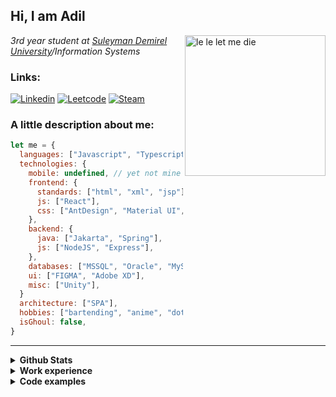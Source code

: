 <h2>Hi, I am Adil</h2>
<img align='right' src="https://thumbs.gfycat.com/ShadyFlickeringGonolek-max-1mb.gif" height="225" alt="le le let me die">
<p><em>3rd year student at <a href="https://sdu.edu.kz/">Suleyman Demirel University</a>/Information Systems
</em></p>

### Links: 
[![Linkedin](https://static.wikia.nocookie.net/dota2_gamepedia/images/7/7c/Shadowraze_%28Near%29_icon.png/revision/latest?cb=20160424232600&logo=Linkedin&width=30&logoColor=white&link=https://www.linkedin.com/in/adil-kenzhebulatov-bb04a31b0/)](https://www.linkedin.com/in/adil-kenzhebulatov-bb04a31b0/)
[![Leetcode](https://static.wikia.nocookie.net/dota2_gamepedia/images/c/c1/Shadowraze_%28Medium%29_icon.png/revision/latest?cb=20150911194518&logo=Linkedin&width=30&logoColor=white&link=https://leetcode.com/ssij/)](https://leetcode.com/ssij/)
[![Steam](https://static.wikia.nocookie.net/dota2_gamepedia/images/a/a6/Shadowraze_%28Far%29_icon.png/revision/latest?cb=20150911192313&link=https://steamcommunity.com/id/gitscrum/)](https://steamcommunity.com/id/gitscrum/)

### A little description about me:

```javascript
let me = {
  languages: ["Javascript", "Typescript", "Java", "Python", "C#"],
  technologies: {
    mobile: undefined, // yet not mine to understand such stack :(
    frontend: {
      standards: ["html", "xml", "jsp"],
      js: ["React"],
      css: ["AntDesign", "Material UI", "bootstrap"],
    },
    backend: {
      java: ["Jakarta", "Spring"],
      js: ["NodeJS", "Express"],
    },
    databases: ["MSSQL", "Oracle", "MySQL"],
    ui: ["FIGMA", "Adobe XD"],
    misc: ["Unity"],
  }
  architecture: ["SPA"],
  hobbies: ["bartending", "anime", "dota"],
  isGhoul: false,
}
```
---

<details>
<summary><b>Github Stats</b><br></summary>
<div>
<br>
 
[![kenadil's GitHub stats](https://github-readme-stats.vercel.app/api?username=kenadil&theme=synthwave)](https://github.com/anuraghazra/github-readme-stats)
</div>
</details>

<details>
<summary><b>Work experience</b><br></summary>
<div>
<br>
<img src="https://i.ibb.co/p23k1HH/image-2021-03-07-134225.png" alt="work experience" width="100%" align="center">
</div>
</details>

<details>
<summary><b>Code examples</b><br></summary>
<div>
<br>
  
[![kenadil's GitHub stats](https://github-readme-stats.vercel.app/api/pin?username=kenadil&repo=analytics_site&theme=dracula)](https://github.com/kenadil/analytics_site)
[![kenadil's GitHub stats](https://github-readme-stats.vercel.app/api/pin?username=kenadil&repo=onetech-react&theme=dracula)](https://github.com/kenadil/onetech-react)
 
</div>
</details>
